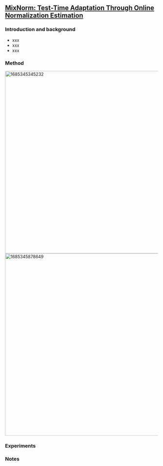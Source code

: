 ## [MixNorm: Test-Time Adaptation Through Online Normalization Estimation](https://arxiv.org/abs/2110.11478)

### Introduction and background
- xxx
- xxx
- xxx

### Method
<img width=600 alt="1685345345232" src="https://github.com/Jo-wang/Daily-Paper-Reading/assets/46414159/02488880-db76-4069-b1b5-c0665ac2b465">

<img width=600 alt="1685345878649" src="https://github.com/Jo-wang/Daily-Paper-Reading/assets/46414159/ab6d1f56-fcff-4034-94fd-86bc7a969e78">

### Experiments

### Notes
